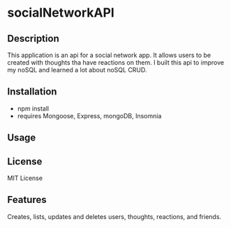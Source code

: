 # socialNetworkAPI

## Description

This application is an api for a social network app. It allows users to be created with thoughts tha have reactions on them. I built this api to improve my noSQL and learned a lot about noSQL CRUD. 



## Installation

- npm install
- requires Mongoose, Express, mongoDB, Insomnia
## Usage



## License

MIT License

## Features

Creates, lists, updates and deletes users, thoughts, reactions, and friends.

